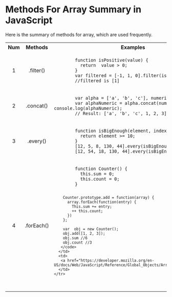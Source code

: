 # Methods For Array Summary in JavaScript
Here is the summary of methods for array, which are used frequently. 

<table>
  <tbody>
    <tr>
      <th>Num</th>
      <th align="center">Methods</th>
      <th align="center">Examples</th>
      <th align="center">Links(Mozilla)</th>
    </tr>
    <tr>
      <td align="center">1</td>
      <td align="center">.filter()</td>
      <td align="left">
       <code>
        function isPositive(value) {
          return  value > 0; 
        }
        var filtered = [-1, 1, 0].filter(isPositive);
        //filtered is [1]
       </code>
      </td>
      <td>
       <a href="https://developer.mozilla.org/en-US/docs/Web/JavaScript/Reference/Global_Objects/Array/filter">Link</a>
      </td>
    </tr>
    <tr>
      <td align="center">2</td>
      <td align="center">.concat()</td>
      <td align="left">
       <code>
        var alpha = ['a', 'b', 'c'], numeric = [1, 2, 3]; 
        var alphaNumeric = alpha.concat(numeric); console.log(alphaNumeric);
        // Result: ['a', 'b', 'c', 1, 2, 3]
       </code>
      </td>
      <td>
       <a href="https://developer.mozilla.org/en-US/docs/Web/JavaScript/Reference/Global_Objects/Array/concat">Link</a>
      </td>
    </tr>
    <tr>
      <td align="center">3</td>
      <td align="center">.every()</td>
      <td align="left">
       <code>
        function isBigEnough(element, index, array) { 
          return element >= 10; 
        } 
        [12, 5, 8, 130, 44].every(isBigEnough); // false 
        [12, 54, 18, 130, 44].every(isBigEnough); // true
       </code>
      </td>
      <td>
       <a href="https://developer.mozilla.org/en-US/docs/Web/JavaScript/Reference/Global_Objects/Array/every">Link</a>
      </td>
    </tr>
    <tr>
      <td align="center">4</td>
      <td align="center">.forEach()</td>
      <td align="left">
       <code>
        function Counter() { 
          this.sum = 0; 
          this.count = 0; 
        } 
        
        Counter.prototype.add = function(array) {
          array.forEach(function(entry) {
            This.sum += entry;
            ++ this.count;
          })
        };
        
        var  obj = new Counter();
        obj.add([1, 2, 3]);
        obj.sum //6
        obj.count //3
       </code>
      </td>
      <td>
       <a href="https://developer.mozilla.org/en-US/docs/Web/JavaScript/Reference/Global_Objects/Array/forEach">Link</a>
      </td>      
    </tr>
  </tbody>
</table>
